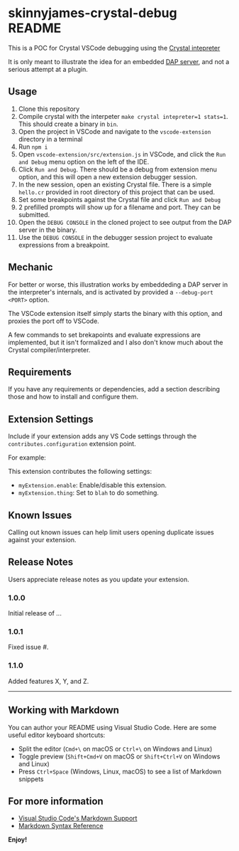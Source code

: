 # skinnyjames-crystal-debug README

This is a POC for Crystal VSCode debugging using the [Crystal intepreter](https://crystal-lang.org/2021/12/29/crystal-i/)

It is only meant to illustrate the idea for an embedded [DAP server](https://microsoft.github.io/debug-adapter-protocol/overview), and not a serious attempt at a plugin.

## Usage

1. Clone this repository
1. Compile crystal with the interpeter `make crystal intepreter=1 stats=1`.  This should create a binary in `bin`.
1. Open the project in VSCode and navigate to the `vscode-extension` directory in a terminal
1. Run `npm i`
1. Open `vscode-extension/src/extension.js` in VSCode, and click the `Run and Debug` menu option on the left of the IDE.
1. Click `Run and Debug`.  There should be a debug from extension menu option, and this will open a new extension debugger session.
1. In the new session, open an existing Crystal file.  There is a simple `hello.cr` provided in root directory of this project that can be used.
1. Set some breakpoints against the Crystal file and click `Run and Debug`
1. 2 prefilled prompts will show up for a filename and port.  They can be submitted.
1. Open the `DEBUG CONSOLE` in the cloned project to see output from the DAP server in the binary.
1. Use the `DEBUG CONSOLE` in the debugger session project to evaluate expressions from a breakpoint.


## Mechanic

For better or worse, this illustration works by embeddeding a DAP server in the interpreter's internals, and is activated by provided a `--debug-port <PORT>` option.

The VSCode extension itself simply starts the binary with this option, and proxies the port off to VSCode.

A few commands to set brekapoints and evaluate expressions are implemented, but it isn't formalized and I also don't know much about the Crystal compiler/interpreter.

## Requirements

If you have any requirements or dependencies, add a section describing those and how to install and configure them.

## Extension Settings

Include if your extension adds any VS Code settings through the `contributes.configuration` extension point.

For example:

This extension contributes the following settings:

* `myExtension.enable`: Enable/disable this extension.
* `myExtension.thing`: Set to `blah` to do something.

## Known Issues

Calling out known issues can help limit users opening duplicate issues against your extension.

## Release Notes

Users appreciate release notes as you update your extension.

### 1.0.0

Initial release of ...

### 1.0.1

Fixed issue #.

### 1.1.0

Added features X, Y, and Z.

---

## Working with Markdown

You can author your README using Visual Studio Code.  Here are some useful editor keyboard shortcuts:

* Split the editor (`Cmd+\` on macOS or `Ctrl+\` on Windows and Linux)
* Toggle preview (`Shift+Cmd+V` on macOS or `Shift+Ctrl+V` on Windows and Linux)
* Press `Ctrl+Space` (Windows, Linux, macOS) to see a list of Markdown snippets

## For more information

* [Visual Studio Code's Markdown Support](http://code.visualstudio.com/docs/languages/markdown)
* [Markdown Syntax Reference](https://help.github.com/articles/markdown-basics/)

**Enjoy!**
